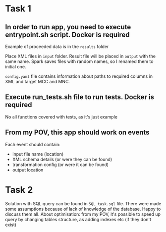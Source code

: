 # Task 1

## In order to run app, you need to execute entrypoint.sh script. Docker is required
Example of proceeded data is in the `results` folder

Place XML files in `input` folder.
Result file will be placed in `output` with the same name.
Spark saves files with random names, so I renamed them to initial one.

`config.yaml` file contains information about paths to required columns in XML and target MCC and MNC.

## Execute run_tests.sh file to run tests. Docker is required
No all functions covered with tests, as it's just example

## From my POV, this app should work on events
Each event should contain:
* input file name (location)
* XML schema details (or were they can be found)
* transformation config (or were it can be found)
* output location

# Task 2
Solution with SQL query can be found in `SQL_task.sql` file. 
There were made some assumptions because of lack of knowledge of the database.
Happy to discuss them all.
About optimisation: from my POV, it's possible to speed up query by changing tables structure, as adding indexes etc 
(if they don't exist)
